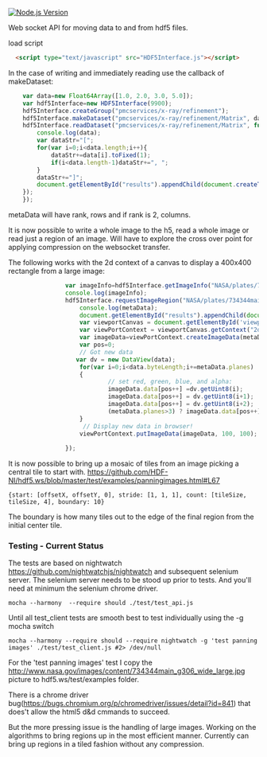 [![Node.js Version][node-version-image]][node-version-url]

Web socket API for moving data to and from hdf5 files.

load script

```html
  <script type="text/javascript" src="HDF5Interface.js"></script>
```
In the case of writing and immediately reading use the callback of makeDataset:
```javascript
    var data=new Float64Array([1.0, 2.0, 3.0, 5.0]);
    var hdf5Interface=new HDF5Interface(9900);
    hdf5Interface.createGroup("pmcservices/x-ray/refinement");
    hdf5Interface.makeDataset("pmcservices/x-ray/refinement/Matrix", data, function(){
    hdf5Interface.readDataset("pmcservices/x-ray/refinement/Matrix", function(data, metaData){
        console.log(data);
        var dataStr="[";
        for(var i=0;i<data.length;i++){
            dataStr+=data[i].toFixed(1);
            if(i<data.length-1)dataStr+=", ";
        }
        dataStr+="]";
        document.getElementById("results").appendChild(document.createTextNode(dataStr));
    });
    });
```
metaData will have rank, rows and if rank is 2, columns.

It is now possible to write a whole image to the h5, read a whole image or read just a region of an image. 
Will have to explore the cross over point for applying compression on the websocket transfer.

The following works with the 2d context of a canvas to display a 400x400 rectangle from a large image:
```javascript
                var imageInfo=hdf5Interface.getImageInfo("NASA/plates/734344main_g306_wide_large.jpg");
                console.log(imageInfo);
                hdf5Interface.requestImageRegion("NASA/plates/734344main_g306_wide_large.jpg", {start: [(imageInfo.width-1)/2, (imageInfo.height-1)/2, 0], stride: [1, 1, 1], count: [400, 400, 4]}, function(data, metaData){
                    console.log(metaData);
                    document.getElementById("results").appendChild(document.createTextNode(JSON.stringify(metaData)));
                    var viewportCanvas = document.getElementById('viewportCanvas');
                    var viewPortContext = viewportCanvas.getContext("2d");
                    var imageData=viewPortContext.createImageData(metaData.width, metaData.height);
                    var pos=0;
                    // Got new data
                   var dv = new DataView(data);
                    for(var i=0;i<data.byteLength;i+=metaData.planes)
                    {
                            // set red, green, blue, and alpha:
                            imageData.data[pos++] =dv.getUint8(i);
                            imageData.data[pos++] = dv.getUint8(i+1);
                            imageData.data[pos++] = dv.getUint8(i+2);
                            (metaData.planes>3) ? imageData.data[pos++] =dv.getUint8(i+3) : imageData.data[pos++] = 255; // opaque alpha
                    }
                     // Display new data in browser!
                    viewPortContext.putImageData(imageData, 100, 100);
            
                });
```

It is now possible to bring up a mosaic of tiles from an image picking a central tile to start with.
https://github.com/HDF-NI/hdf5.ws/blob/master/test/examples/panningimages.html#L67
```
{start: [offsetX, offsetY, 0], stride: [1, 1, 1], count: [tileSize, tileSize, 4], boundary: 10}
```
The boundary is how many tiles out to the edge of the final region from the initial center tile.


### Testing - Current Status

The tests are based on nightwatch https://github.com/nightwatchjs/nightwatch and subsequent selenium server. The selenium server needs to 
be stood up prior to tests. And you'll need at minimum the selenium chrome driver.

```
mocha --harmony  --require should ./test/test_api.js
```
Until all test_client tests are smooth best to test individually using the -g mocha switch
```
mocha --harmony --require should --require nightwatch -g 'test panning images' ./test/test_client.js #2> /dev/null
```
For the 'test panning images' test I copy the http://www.nasa.gov/images/content/734344main_g306_wide_large.jpg picture to hdf5.ws/test/examples folder.

There is a chrome driver  bug(https://bugs.chromium.org/p/chromedriver/issues/detail?id=841) that does't allow the html5 d&d cmmands to succeed.

But the more pressing issue is the handling of large images. Working on the algorithms to bring regions up in the most efficient manner.
 Currently can bring up regions in a tiled fashion without any compression.


[node-version-image]: https://img.shields.io/node/v/hdf5.svg
[node-version-url]: https://nodejs.org/en/download/
